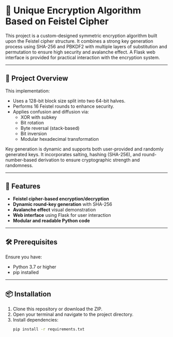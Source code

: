 # 🔐 Unique Encryption Algorithm Based on Feistel Cipher

This project is a custom-designed symmetric encryption algorithm built upon the Feistel cipher structure. It combines a strong key generation process using SHA-256 and PBKDF2 with multiple layers of substitution and permutation to ensure high security and avalanche effect. A Flask web interface is provided for practical interaction with the encryption system.

---

## 📌 Project Overview

This implementation:
- Uses a 128-bit block size split into two 64-bit halves.
- Performs 16 Feistel rounds to enhance security.
- Applies confusion and diffusion via:
  - XOR with subkey
  - Bit rotation
  - Byte reversal (stack-based)
  - Bit inversion
  - Modular hexadecimal transformation

Key generation is dynamic and supports both user-provided and randomly generated keys. It incorporates salting, hashing (SHA-256), and round-number-based derivation to ensure cryptographic strength and randomness.

---

## 🚀 Features

- **Feistel cipher-based encryption/decryption**
- **Dynamic round-key generation** with SHA-256
- **Avalanche effect** visual demonstration
- **Web interface** using Flask for user interaction
- **Modular and readable Python code**

---

## 🛠 Prerequisites

Ensure you have:
- Python 3.7 or higher
- pip installed

---

## 📦 Installation

1. Clone this repository or download the ZIP.
2. Open your terminal and navigate to the project directory.
3. Install dependencies:
   ```bash
   pip install -r requirements.txt
